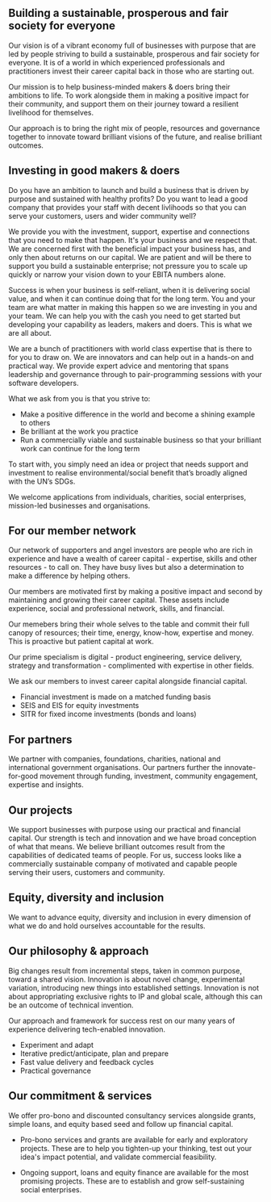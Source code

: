 ## Building a sustainable, prosperous and fair society for everyone 
Our vision is of a vibrant economy full of businesses with purpose that are led by people striving to build a sustainable, prosperous and fair society for everyone. It is of a world in which experienced professionals and practitioners invest their career capital back in those who are starting out.

Our mission is to help business-minded makers & doers bring their ambitions to life. To work alongside them in making a positive impact for their community, and support them on their journey toward a resilient livelihood for themselves.

Our approach is to bring the right mix of people, resources and governance together to innovate toward brilliant visions of the future, and realise brilliant outcomes.

## Investing in good makers & doers 
Do you have an ambition to launch and build a business that is driven by purpose and sustained with healthy profits? Do you want to lead a good company that provides your staff with decent livlihoods so that you can serve your customers, users and wider community well? 

We provide you with the investment, support, expertise and connections that you need to make that happen. It's your business and we respect that. We are concerned first with the beneficial impact your business has, and only then about returns on our capital. We are patient and will be there to support you build a sustainable enterprise; not pressure you to scale up quickly or narrow your vision down to your EBITA numbers alone.  

Success is when your business is self-reliant, when it is delivering social value, and when it can continue doing that for the long term. You and your team are what matter in making this happen so we are investing in you and your team. We can help you with the cash you need to get started but developing your capability as leaders, makers and doers. This is what we are all about.

We are a bunch of practitioners with world class expertise that is there to for you to draw on. We are innovators and can help out in a hands-on and practical way. We provide expert advice and mentoring that spans leadership and governance through to pair-programming sessions with your software developers.  

What we ask from you is that you strive to: 
- Make a positive difference in the world and become a shining example to others
- Be brilliant at the work you practice 
- Run a commercially viable and sustainable business so that your brilliant work can continue for the long term  

To start with, you simply need an idea or project that needs support and investment to realise environmental/social benefit that’s broadly aligned with the UN’s SDGs. 

We welcome applications from individuals, charities, social enterprises, mission-led businesses and organisations.

## For our member network
Our network of supporters and angel investors are people who are rich in experience and have a wealth of career capital - expertise, skills and other resources - to call on. They have busy lives but also a determination to make a difference by helping others.

Our members are motivated first by making a positive impact and second by maintaining and growing their career capital. These assets include experience, social and professional network, skills, and financial. 

Our memebers bring their whole selves to the table and commit their full canopy of resources; their time, energy, know-how, expertise and money. This is proactive but patient capital at work. 

Our prime specialism is digital - product engineering, service delivery, strategy and transformation - complimented with expertise in other fields.

We ask our members to invest career capital alongside financial capital.  
- Financial investment is made on a matched funding basis 
- SEIS and EIS for equity investments 
- SITR for fixed income investments (bonds and loans)

## For partners 
We partner with companies, foundations, charities, national and international government organisations.  Our partners further the innovate-for-good movement through funding, investment, community engagement, expertise and insights.

## Our projects 
We support businesses with purpose using our practical and financial capital. Our strength is tech and innovation and we have broad conception of what that means. We believe brilliant outcomes result from the capabilities of dedicated teams of people.  For us, success looks like a commercially sustainable company of motivated and capable people serving their users, customers and community.  

## Equity, diversity and inclusion
We want to advance equity, diversity and inclusion in every dimension of what we do and hold ourselves accountable for the results.

## Our philosophy & approach
Big changes result from incremental steps, taken in common purpose, toward a shared vision. 
Innovation is about novel change, experimental variation, introducing new things into established settings. 
Innovation is not about appropriating exclusive rights to IP and global scale, although this can be an outcome of technical invention.  

Our approach and framework for success rest on our many years of experience delivering tech-enabled innovation. 

- Experiment and adapt 
- Iterative predict/anticipate, plan and prepare 
- Fast value delivery and feedback cycles
- Practical governance

## Our commitment & services
We offer pro-bono and discounted consultancy services alongside grants, simple loans, and equity based seed and follow up financial capital. 

- Pro-bono services and grants are available for early and exploratory projects.  These are to help you tighten-up your thinking, test out your idea's impact potential, and validate commercial feasibility.

- Ongoing support, loans and equity finance are available for the most promising projects. These are to establish and grow self-sustaining social enterprises. 
